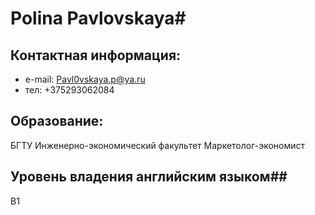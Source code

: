 # Polina Pavlovskaya#
## Контактная информация:
* e-mail: Pavl0vskaya.p@ya.ru
* тел: +375293062084
## Образование:
БГТУ
Инженерно-экономический факультет 
Маркетолог-экономист
## Уровень владения английским языком##
В1  